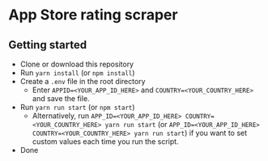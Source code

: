 # App Store rating scraper
## Getting started
- Clone or download this repository
- Run `yarn install` (or `npm install`)
- Create a `.env` file in the root directory
	- Enter `APPID=<YOUR_APP_ID_HERE>` and `COUNTRY=<YOUR_COUNTRY_HERE>` and save the file.
- Run `yarn run start` (or `npm start`)
    - Alternatively, run `APP_ID=<YOUR_APP_ID_HERE> COUNTRY=<YOUR_COUNTRY_HERE> yarn run start` (or `APP_ID=<YOUR_APP_ID_HERE> COUNTRY=<YOUR_COUNTRY_HERE> yarn run start`) if you want to set custom values each time you run the script.
- Done